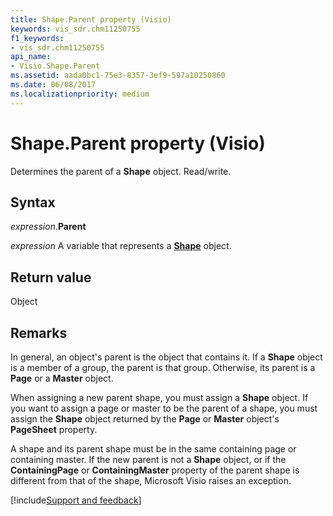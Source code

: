 ```yaml
---
title: Shape.Parent property (Visio)
keywords: vis_sdr.chm11250755
f1_keywords:
- vis_sdr.chm11250755
api_name:
- Visio.Shape.Parent
ms.assetid: aada0bc1-75e3-8357-3ef9-597a10250860
ms.date: 06/08/2017
ms.localizationpriority: medium
---
```



# Shape.Parent property (Visio)

Determines the parent of a **Shape** object. Read/write.


## Syntax

_expression_.**Parent**

_expression_ A variable that represents a **[Shape](Visio.Shape.md)** object.


## Return value

Object


## Remarks

In general, an object's parent is the object that contains it. If a **Shape** object is a member of a group, the parent is that group. Otherwise, its parent is a **Page** or a **Master** object.

When assigning a new parent shape, you must assign a **Shape** object. If you want to assign a page or master to be the parent of a shape, you must assign the **Shape** object returned by the **Page** or **Master** object's **PageSheet** property.

A shape and its parent shape must be in the same containing page or containing master. If the new parent is not a **Shape** object, or if the **ContainingPage** or **ContainingMaster** property of the parent shape is different from that of the shape, Microsoft Visio raises an exception.

[!include[Support and feedback](~/includes/feedback-boilerplate.md)]